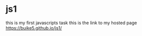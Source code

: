 # js1
this is my first javascripts task
this is the link to my hosted page https://buike5.github.io/js1/

